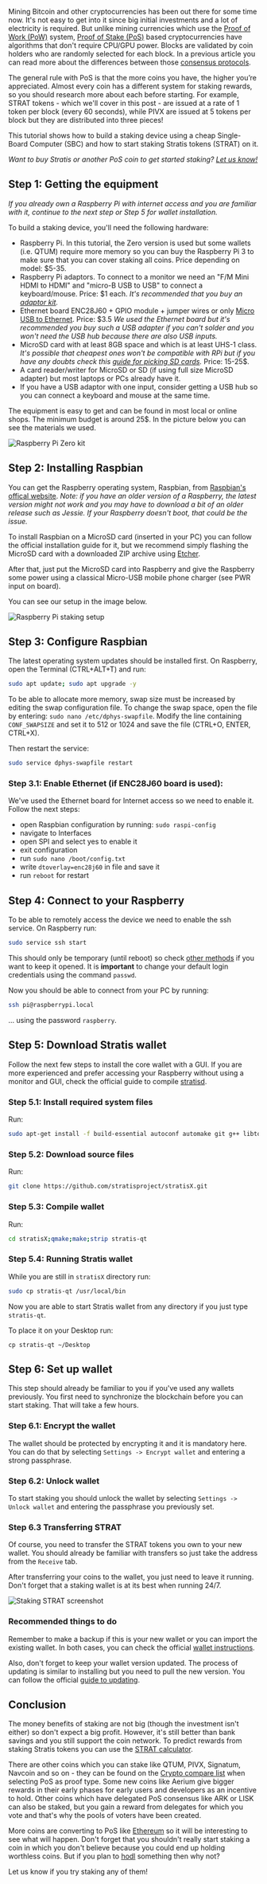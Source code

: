 Mining Bitcoin and other cryptocurrencies has been out there for some time now. It's not easy to get into it since big initial investments and a lot of electricity is required. But unlike mining currencies which use the [Proof of Work (PoW)](https://bitfalls.com/glossary/#proof-of-work) system, [Proof of Stake (PoS)](https://bitfalls.com/glossary/#proof-of-stake) based cryptocurrencies have algorithms that don't require CPU/GPU power. Blocks are validated by coin holders who are randomly selected for each block. In a previous article you can read more about the differences between those [consensus protocols](https://bitfalls.com/2017/10/23/whats-the-difference-between-proof-of-work-pow-proof-of-stake-pos-and-delegated-pos/).

The general rule with PoS is that the more coins you have, the higher you’re appreciated. Almost every coin has a different system for staking rewards, so you should research more about each before starting. For example, STRAT tokens - which we'll cover in this post - are issued at a rate of 1 token per block (every 60 seconds), while PIVX are issued at 5 tokens per block but they are distributed into three pieces!

This tutorial shows how to build a staking device using a cheap Single-Board Computer (SBC) and how to start staking Stratis tokens (STRAT) on it.

_Want to buy Stratis or another PoS coin to get started staking? [Let us know!](https://bitfalls.com/how-to-buy-cryptocurrency/)_

## Step 1: Getting the equipment

*If you already own a Raspberry Pi with internet access and you are familiar with it, continue to the next step or Step 5 for wallet installation.*

To build a staking device, you'll need the following hardware:

 * Raspberry Pi. In this tutorial, the Zero version is used but some wallets (i.e. QTUM) require more memory so you can buy the Raspberry Pi 3 to make sure that you can cover staking all coins. Price depending on model: $5-35.
 * Raspberry Pi adaptors. To connect to a monitor we need an "F/M Mini HDMI to HDMI" and "micro-B USB to USB" to connect a keyboard/mouse. Price: $1 each. *It's recommended that you buy an [adaptor kit](https://shop.pimoroni.com/products/zero-adaptor-kit).*
 * Ethernet board ENC28J60 + GPIO module + jumper wires or only [Micro USB to Ethernet](https://www.aliexpress.com/snapshot/0.html?orderId=87405596761683&productId=32610315110). Price: $3.5 *We used the Ethernet board but it's recommended you buy such a USB adapter if you can't solder and you won't need the USB hub because there are also USB inputs.*
 * MicroSD card with at least 8GB space and which is at least UHS-1 class. *It's possible that cheapest ones won't be compatible with RPi but if you have any doubts check this [guide for picking SD cards](http://elinux.org/RPi_SD_cards).* Price: 15-25$.
 * A card reader/writer for MicroSD or SD (if using full size MicroSD adapter) but most laptops or PCs already have it.
 * If you have a USB adaptor with one input, consider getting a USB hub so you can connect a keyboard and mouse at the same time.  
 
The equipment is easy to get and can be found in most local or online shops. The minimum budget is around 25$. In the picture below you can see the materials we used.

![Raspberry Pi Zero kit](../images/rpi_kit.jpg)

## Step 2: Installing Raspbian

You can get the Raspberry operating system, Raspbian, from [Raspbian's offical website](https://www.raspberrypi.org/downloads/raspbian/). *Note: if you have an older version of a Raspberry, the latest version might not work and you may have to download a bit of an older release such as Jessie. If your Raspberry doesn't boot, that could be the issue.*

To install Raspbian on a MicroSD card (inserted in your PC) you can follow the official installation guide for it, but we recommend simply flashing the MicroSD card with a downloaded ZIP archive using [Etcher](https://etcher.io/).

After that, just put the MicroSD card into Raspberry and give the Raspberry some power using a classical Micro-USB mobile phone charger (see PWR input on board).

You can see our setup in the image below.

![Raspberry Pi staking setup](../images/setup.jpg)

## Step 3: Configure Raspbian

The latest operating system updates should be installed first. On Raspberry, open the Terminal (CTRL+ALT+T) and run: 

```bash
sudo apt update; sudo apt upgrade -y
```

To be able to allocate more memory, swap size must be increased by editing the swap configuration file. To change the swap space, open the file by entering: `sudo nano /etc/dphys-swapfile`. Modify the line containing `CONF_SWAPSIZE` and set it to 512 or 1024 and save the file (CTRL+O, ENTER, CTRL+X).

Then restart the service: 

```bash
sudo service dphys-swapfile restart
```

### Step 3.1: Enable Ethernet (if ENC28J60 board is used):

We've used the Ethernet board for Internet access so we need to enable it. Follow the next steps:

* open Raspbian configuration by running: `sudo raspi-config`
* navigate to Interfaces
* open SPI and select yes to enable it
* exit configuration
* run `sudo nano /boot/config.txt`
* write `dtoverlay=enc28j60` in file and save it
* run `reboot` for restart

## Step 4: Connect to your Raspberry

To be able to remotely access the device we need to enable the ssh service. On Raspberry run:

```bash
sudo service ssh start
```

This should only be temporary (until reboot) so check [other methods](https://www.raspberrypi.org/documentation/remote-access/ssh/) if you want to keep it opened. It is **important** to change your default login credentials using the command `passwd`.

Now you should be able to connect from your PC by running:

```bash
ssh pi@raspberrypi.local
```

... using the password `raspberry`.


## Step 5: Download Stratis wallet

Follow the next few steps to install the core wallet with a GUI. If you are more experienced and prefer accessing your Raspberry without using a monitor and GUI, check the official guide to compile [stratisd](https://olcko.gitbooks.io/staking-stratis-on-a-raspberry-pi/content/compile-stratisd.html).

### Step 5.1: Install required system files

Run: 

```bash
sudo apt-get install -f build-essential autoconf automake git g++ libtool make unzip wget qt5-default qt5-qmake qtbase5-dev qtbase5-dev-tools libqt5webkit5 libqt5webkit5-dev libqt5qml5 libqt5quickwidgets5 qml-module-qt-labs-settings qtdeclarative5-dev-tools qttools5-dev-tools libboost-all-dev libssl-dev libdb++-dev libdb5.3++-dev libdb5.3-dev libminiupnpc-dev libqrencode-dev libprotobuf-dev
```

### Step 5.2: Download source files
Run:

```bash
git clone https://github.com/stratisproject/stratisX.git
```

### Step 5.3: Compile wallet

Run:

```bash
cd stratisX;qmake;make;strip stratis-qt
```

### Step 5.4: Running Stratis wallet

While you are still in `stratisX` directory run:

```bash
sudo cp stratis-qt /usr/local/bin
```

Now you are able to start Stratis wallet from any directory if you just type `stratis-qt`.

To place it on your Desktop run: 

`cp stratis-qt ~/Desktop`

## Step 6: Set up wallet

This step should already be familiar to you if you've used any wallets previously. You first need to synchronize the blockchain before you can start staking. That will take a few hours.

### Step 6.1: Encrypt the wallet

The wallet should be protected by encrypting it and it is mandatory here. You can do that by selecting `Settings -> Encrypt wallet` and entering a strong passphrase.

### Step 6.2: Unlock wallet

To start staking you should unlock the wallet by selecting `Settings -> Unlock wallet` and entering the passphrase you previously set.

### Step 6.3 Transferring STRAT

Of course, you need to transfer the STRAT tokens you own to your new wallet. You should already be familiar with transfers so just take the address from the `Receive` tab.

After transferring your coins to the wallet, you just need to leave it running. Don't forget that a staking wallet is at its best when running 24/7.

![Staking STRAT screenshot](../images/wallet-staking.jpg)

### Recommended things to do

Remember to make a backup if this is your new wallet or you can import the existing wallet. In both cases, you can check the official [wallet instructions](http://stratisplatform.com/files/Stratis_Wallet-Instructions_v2.0.0.pdf).

Also, don't forget to keep your wallet version updated. The process of updating is similar to installing but you need to pull the new version. You can follow the official [guide to updating](https://olcko.gitbooks.io/staking-stratis-on-a-raspberry-pi/content/updating-stratis.html).

## Conclusion

The money benefits of staking are not big (though the investment isn't either) so don't expect a big profit. However, it's still better than bank savings and you still support the coin network. To predict rewards from staking Stratis tokens you can use the [STRAT calculator](https://stratispool.com/). 

There are other coins which you can stake like QTUM, PIVX, Signatum, Navcoin and so on - they can be found on the [Crypto compare list](https://www.cryptocompare.com/coins/#/btc) when selecting PoS as proof type. Some new coins like Aerium give bigger rewards in their early phases for early users and developers as an incentive to hold. Other coins which have delegated PoS consensus like ARK or LISK can also be staked, but you gain a reward from delegates for which you vote and that's why the pools of voters have been created.

More coins are converting to PoS like [Ethereum](https://bitfalls.com/2017/10/02/ethereums-development-roadmap-metropolis/) so it will be interesting to see what will happen. Don't forget that you shouldn't really start staking a coin in which you don't believe because you could end up holding worthless coins. But if you plan to [hodl](https://bitfalls.com/glossary/#hodl) something then why not? 

Let us know if you try staking any of them!



